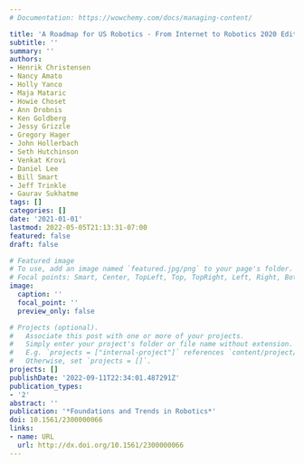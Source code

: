```yaml
---
# Documentation: https://wowchemy.com/docs/managing-content/

title: 'A Roadmap for US Robotics - From Internet to Robotics 2020 Edition'
subtitle: ''
summary: ''
authors:
- Henrik Christensen
- Nancy Amato
- Holly Yanco
- Maja Mataric
- Howie Choset
- Ann Drobnis
- Ken Goldberg
- Jessy Grizzle
- Gregory Hager
- John Hollerbach
- Seth Hutchinson
- Venkat Krovi
- Daniel Lee
- Bill Smart
- Jeff Trinkle
- Gaurav Sukhatme
tags: []
categories: []
date: '2021-01-01'
lastmod: 2022-05-05T21:13:31-07:00
featured: false
draft: false

# Featured image
# To use, add an image named `featured.jpg/png` to your page's folder.
# Focal points: Smart, Center, TopLeft, Top, TopRight, Left, Right, BottomLeft, Bottom, BottomRight.
image:
  caption: ''
  focal_point: ''
  preview_only: false

# Projects (optional).
#   Associate this post with one or more of your projects.
#   Simply enter your project's folder or file name without extension.
#   E.g. `projects = ["internal-project"]` references `content/project/deep-learning/index.md`.
#   Otherwise, set `projects = []`.
projects: []
publishDate: '2022-09-11T22:34:01.487291Z'
publication_types:
- '2'
abstract: ''
publication: '*Foundations and Trends in Robotics*'
doi: 10.1561/2300000066
links:
- name: URL
  url: http://dx.doi.org/10.1561/2300000066
---
```

